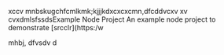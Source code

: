 xccv mnbskugchfcmlkmk;kjjjkdxcxcxcmn,dfcddvcxv xv cvxdmlsfssdsExample Node Project
An example node project to demonstrate [srcclr](https:/w

mhbj,
dfvsdv d
